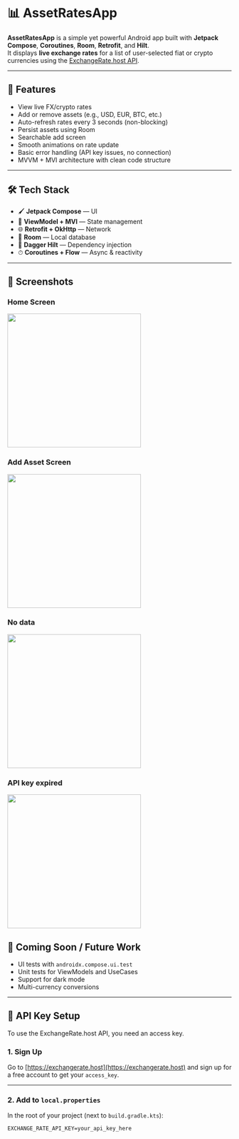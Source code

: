 # 📊 AssetRatesApp

**AssetRatesApp** is a simple yet powerful Android app built with **Jetpack Compose**, **Coroutines**, **Room**, **Retrofit**, and **Hilt**.  
It displays **live exchange rates** for a list of user-selected fiat or crypto currencies using the [ExchangeRate.host API](https://exchangerate.host/).

---

## 🚀 Features

- View live FX/crypto rates
- Add or remove assets (e.g., USD, EUR, BTC, etc.)
- Auto-refresh rates every 3 seconds (non-blocking)
- Persist assets using Room
- Searchable add screen
- Smooth animations on rate update
- Basic error handling (API key issues, no connection)
- MVVM + MVI architecture with clean code structure

---

## 🛠 Tech Stack

- 🖌 **Jetpack Compose** — UI
- 🧠 **ViewModel + MVI** — State management
- 🌐 **Retrofit + OkHttp** — Network
- 💾 **Room** — Local database
- 🔪 **Dagger Hilt** — Dependency injection
- ⏱ **Coroutines + Flow** — Async & reactivity

---

## 📸 Screenshots

### Home Screen
<img src="screenshots/home_screen.png" width="300"/>

### Add Asset Screen
<img src="screenshots/add_asset.png" width="300"/>

### No data
<img src="screenshots/no_assets.png" width="300"/>

### API key expired
<img src="screenshots/api_error.png" width="300"/>



## 🧪 Coming Soon / Future Work

- UI tests with `androidx.compose.ui.test`
- Unit tests for ViewModels and UseCases
- Support for dark mode
- Multi-currency conversions

---

## 🔐 API Key Setup

To use the ExchangeRate.host API, you need an access key.

### 1. Sign Up

Go to [https://exchangerate.host](https://exchangerate.host) and sign up for a free account to get your `access_key`.

---

### 2. Add to `local.properties`

In the root of your project (next to `build.gradle.kts`):

```properties
EXCHANGE_RATE_API_KEY=your_api_key_here


